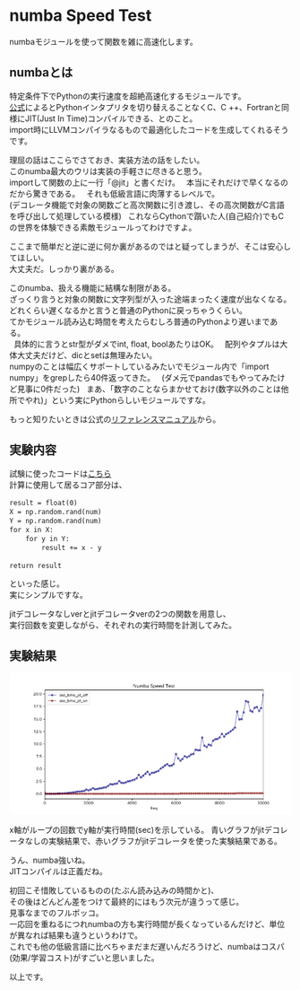 # numba Speed Test  
numbaモジュールを使って関数を雑に高速化します。  
## numbaとは  
特定条件下でPythonの実行速度を超絶高速化するモジュールです。  
[公式](https://numba.pydata.org/)によるとPythonインタプリタを切り替えることなくC、C ++、Fortranと同様にJIT(Just In Time)コンパイルできる、とのこと。  
import時にLLVMコンパイラなるもので最適化したコードを生成してくれるそうです。  

理屈の話はここらでさておき、実装方法の話をしたい。  
このnumba最大のウリは実装の手軽さに尽きると思う。  
importして関数の上に一行「@jit」と書くだけ。  
本当にそれだけで早くなるのだから驚きである。  
それも低級言語に肉薄するレベルで。  
(デコレータ機能で対象の関数ごと高次関数に引き渡し、その高次関数がC言語を呼び出して処理している模様)  
これならCythonで躓いた人(自己紹介)でもCの世界を体験できる素敵モジュールってわけですよ。  

ここまで簡単だと逆に逆に何か裏があるのではと疑ってしまうが、そこは安心してほしい。  
大丈夫だ。しっかり裏がある。  

このnumba、扱える機能に結構な制限がある。  
ざっくり言うと対象の関数に文字列型が入った途端まったく速度が出なくなる。  
どれくらい遅くなるかと言うと普通のPythonに戻っちゃうくらい。  
てかモジュール読み込む時間を考えたらむしろ普通のPythonより遅いまである。  
  
具体的に言うとstr型がダメでint, float, boolあたりはOK。  
配列やタプルは大体大丈夫だけど、dicとsetは無理みたい。  
numpyのことは幅広くサポートしているみたいでモジュール内で「import numpy」をgrepしたら40件返ってきた。  
(ダメ元でpandasでもやってみたけど見事に0件だった)  
まあ、「数字のことならまかせておけ(数字以外のことは他所でやれ)」という実にPythonらしいモジュールですな。  

もっと知りたいときは公式の[リファレンスマニュアル](http://numba.pydata.org/numba-doc/0.37.0/reference/index.html)から。

## 実験内容
試験に使ったコードは[こちら](https://github.com/tomboy-jp/numba_speed_test/blob/master/numba_test.py)  
計算に使用して居るコア部分は、  
```
result = float(0)
X = np.random.rand(num)
Y = np.random.rand(num)
for x in X:
    for y in Y:
        result += x - y

return result
```
といった感じ。  
実にシンプルですな。  

jitデコレータなしverとjitデコレータverの2つの関数を用意し、  
実行回数を変更しながら、それぞれの実行時間を計測してみた。  

## 実験結果

![実行結果](https://raw.githubusercontent.com/tomboy-jp/numba_speed_test/master/result/result.png "実行結果")

x軸がループの回数でy軸が実行時間(sec)を示している。
青いグラフがjitデコレータなしの実験結果で、赤いグラフがjitデコレータを使った実験結果である。  

うん、numba強いね。  
JITコンパイルは正義だね。  

初回こそ惜敗しているものの(たぶん読み込みの時間かと)、  
その後はどんどん差をつけて最終的にはもう次元が違うって感じ。  
見事なまでのフルボッコ。  
一応回を重ねるにつれnumbaの方も実行時間が長くなっているんだけど、単位が異なれば結果も違うというわけで。  
これでも他の低級言語に比べちゃまだまだ遅いんだろうけど、numbaはコスパ(効果/学習コスト)がすごいと思いました。  

以上です。
